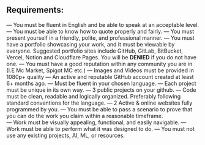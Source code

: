 ## Requirements:

— You must be fluent in English and be able to speak at an acceptable level. 
— You must be able to know how to quote properly and fairly. 
— You must present yourself in a friendly, polite, and professional manner. 
— You must have a portfolio showcasing your work, and it must be viewable by everyone. Suggested portfolio sites include GitHub, GitLab, BitBucket, Vercel, Notion and Cloudflare Pages. You will be **DENIED** if you do not have one. 
— You must have a good reputation within any community you are in (I.E Mc Market, Spigot MC etc.) 
— Images and Videos must be provided in 1080p+ quality 
— An active and reputable GitHub account created at least 6+ months ago. 
— Must be fluent in your chosen language. 
— Each project must be unique in its own way. 
— 3 public projects on your github. 
— Code must be clean, readable and logically organized. Preferably following standard conventions for the language. 
— 2 Active & online websites fully programmed by you. 
— You must be able to pass a scenario to prove that you can do the work you claim within a reasonable timeframe.  
— Work must be visually appealing, functional, and easily navigable. 
— Work must be able to perform what it was designed to do. 
— You must not use any existing projects, AI, ML, or resources. 
